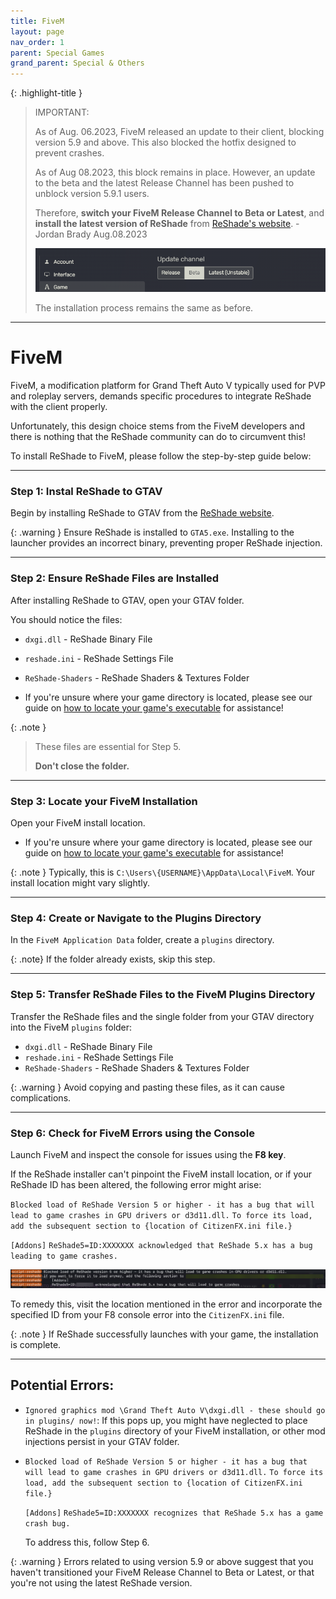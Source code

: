 ```yaml
---
title: FiveM
layout: page
nav_order: 1
parent: Special Games
grand_parent: Special & Others
---
```


{: .highlight-title }
> IMPORTANT:
> 
> As of Aug. 06.2023, FiveM released an update to their client, blocking version 5.9 and above. This also blocked the hotfix designed to prevent crashes.
>
> As of Aug 08.2023, this block remains in place. However, an update to the beta and the latest Release Channel has been pushed to unblock version 5.9.1 users.
>
> Therefore, **switch your FiveM Release Channel to Beta or Latest**, and **install the latest version of ReShade** from [ReShade's website](https://reshade.me). - Jordan Brady Aug.08.2023
>
> ![FiveM Release Channel](./images/fivem/fivem_release_channel.png)
>
> The installation process remains the same as before.

---

# FiveM

FiveM, a modification platform for Grand Theft Auto V typically used for PVP and roleplay servers, demands specific procedures to integrate ReShade with the client properly.

Unfortunately, this design choice stems from the FiveM developers and there is nothing that the ReShade community can do to circumvent this! 

To install ReShade to FiveM, please follow the step-by-step guide below:

---

### Step 1: Instal ReShade to GTAV
Begin by installing ReShade to GTAV from the [ReShade website](https://reshade.me).

{: .warning }
Ensure ReShade is installed to `GTA5.exe`. 
Installing to the launcher provides an incorrect binary, preventing proper ReShade injection.

---

### Step 2: Ensure ReShade Files are Installed
After installing ReShade to GTAV, open your GTAV folder. 

You should notice the files:

* `dxgi.dll` - ReShade Binary File
* `reshade.ini` - ReShade Settings File
* `ReShade-Shaders` - ReShade Shaders & Textures Folder

* If you're unsure where your game directory is located, please see our guide on [how to locate your game's executable](https://guides.martysmods.com/docs/special_other/finding_your_game_executable.html) for assistance!

{: .note }
> These files are essential for Step 5. 
> 
> **Don't close the folder.**

---

### Step 3: Locate your FiveM Installation
Open your FiveM install location.

* If you're unsure where your game directory is located, please see our guide on [how to locate your game's executable](https://guides.martysmods.com/docs/special_other/finding_your_game_executable.html) for assistance!

{: .note }
Typically, this is `C:\Users\{USERNAME}\AppData\Local\FiveM`. Your install location might vary slightly.

---

### Step 4: Create or Navigate to the Plugins Directory
In the `FiveM Application Data` folder, create a `plugins` directory.

{: .note}
If the folder already exists, skip this step.

---

### Step 5: Transfer ReShade Files to the FiveM Plugins Directory
Transfer the ReShade files and the single folder from your GTAV directory into the FiveM `plugins` folder:

* `dxgi.dll` - ReShade Binary File
* `reshade.ini` - ReShade Settings File
* `ReShade-Shaders` - ReShade Shaders & Textures Folder

{: .warning }
Avoid copying and pasting these files, as it can cause complications.

---

### Step 6: Check for FiveM Errors using the Console
Launch FiveM and inspect the console for issues using the **F8 key**.

If the ReShade installer can't pinpoint the FiveM install location, or if your ReShade ID has been altered, the following error might arise:

`Blocked load of ReShade Version 5 or higher - it has a bug that will lead to game crashes in GPU drivers or d3d11.dll.`
`To force its load, add the subsequent section to {location of CitizenFX.ini file.}`

`[Addons]`
`ReShade5=ID:XXXXXXX acknowledged that ReShade 5.x has a bug leading to game crashes.`

![Error Screenshot](./images/fivem/fivem_reshade5_bs.png)

To remedy this, visit the location mentioned in the error and incorporate the specified ID from your F8 console error into the `CitizenFX.ini` file.

{: .note }
If ReShade successfully launches with your game, the installation is complete.

---

## Potential Errors:
* `Ignored graphics mod \Grand Theft Auto V\dxgi.dll - these should go in plugins/ now!`:
    If this pops up, you might have neglected to place ReShade in the `plugins` directory of your FiveM installation, or other mod injections persist in your GTAV folder.

* `Blocked load of ReShade Version 5 or higher - it has a bug that will lead to game crashes in GPU drivers or d3d11.dll.`
    `To force its load, add the subsequent section to {location of CitizenFX.ini file.}`

    `[Addons]`
    `ReShade5=ID:XXXXXXX recognizes that ReShade 5.x has a game crash bug.`

    To address this, follow Step 6.

{: .warning }
Errors related to using version 5.9 or above suggest that you haven't transitioned your FiveM Release Channel to Beta or Latest, or that you're not using the latest ReShade version.
